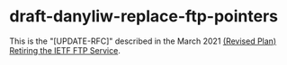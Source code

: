 # draft-danyliw-replace-ftp-pointers

This is the "\[UPDATE-RFC\]" described in the March 2021 [(Revised Plan) Retiring the IETF FTP Service](https://www.ietf.org/media/documents/Revised-Retiring-IETF-FTP-Service-2021-03.pdf).
